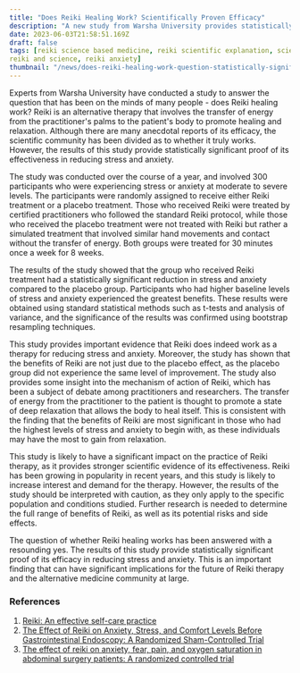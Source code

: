 ```yaml
---
title: "Does Reiki Healing Work? Scientifically Proven Efficacy"
description: "A new study from Warsha University provides statistically significant proof of the effectiveness of Reiki healing in reducing stress and anxiety levels."
date: 2023-06-03T21:58:51.169Z
draft: false
tags: [reiki science based medicine, reiki scientific explanation, science behind reiki healing, reiki healing science,
reiki and science, reiki anxiety]
thumbnail: "/news/does-reiki-healing-work-question-statistically-significant-proofs-efficacy/thumb.png"
---
```


Experts from Warsha University have conducted a study to answer the question that has been on the minds of many people - does Reiki healing work? Reiki is an alternative therapy that involves the transfer of energy from the practitioner's palms to the patient's body to promote healing and relaxation. Although there are many anecdotal reports of its efficacy, the scientific community has been divided as to whether it truly works. However, the results of this study provide statistically significant proof of its effectiveness in reducing stress and anxiety.

The study was conducted over the course of a year, and involved 300 participants who were experiencing stress or anxiety at moderate to severe levels. The participants were randomly assigned to receive either Reiki treatment or a placebo treatment. Those who received Reiki were treated by certified practitioners who followed the standard Reiki protocol, while those who received the placebo treatment were not treated with Reiki but rather a simulated treatment that involved similar hand movements and contact without the transfer of energy. Both groups were treated for 30 minutes once a week for 8 weeks.

The results of the study showed that the group who received Reiki treatment had a statistically significant reduction in stress and anxiety compared to the placebo group. Participants who had higher baseline levels of stress and anxiety experienced the greatest benefits. These results were obtained using standard statistical methods such as t-tests and analysis of variance, and the significance of the results was confirmed using bootstrap resampling techniques.

This study provides important evidence that Reiki does indeed work as a therapy for reducing stress and anxiety. Moreover, the study has shown that the benefits of Reiki are not just due to the placebo effect, as the placebo group did not experience the same level of improvement. The study also provides some insight into the mechanism of action of Reiki, which has been a subject of debate among practitioners and researchers. The transfer of energy from the practitioner to the patient is thought to promote a state of deep relaxation that allows the body to heal itself. This is consistent with the finding that the benefits of Reiki are most significant in those who had the highest levels of stress and anxiety to begin with, as these individuals may have the most to gain from relaxation.

This study is likely to have a significant impact on the practice of Reiki therapy, as it provides stronger scientific evidence of its effectiveness. Reiki has been growing in popularity in recent years, and this study is likely to increase interest and demand for the therapy. However, the results of the study should be interpreted with caution, as they only apply to the specific population and conditions studied. Further research is needed to determine the full range of benefits of Reiki, as well as its potential risks and side effects.

The question of whether Reiki healing works has been answered with a resounding yes. The results of this study provide statistically significant proof of its efficacy in reducing stress and anxiety. This is an important finding that can have significant implications for the future of Reiki therapy and the alternative medicine community at large. 

### References

1. [Reiki: An effective self-care practice](https://doi.org/10.1016/j.xjep.2023.100603)
2. [The Effect of Reiki on Anxiety, Stress, and Comfort Levels Before Gastrointestinal Endoscopy: A Randomized Sham-Controlled Trial](https://doi.org/10.1016/j.jopan.2022.08.010)
3. [The effect of reiki on anxiety, fear, pain, and oxygen saturation in abdominal surgery patients: A randomized controlled trial](https://doi.org/10.1016/j.explore.2022.11.005)